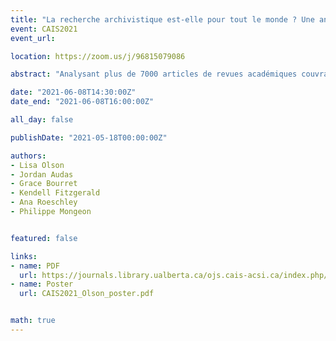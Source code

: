 ```yaml
---
title: "La recherche archivistique est-elle pour tout le monde ? Une analyse bibliométrique du genre et de la production de connaissances dans le domaine archivistique, 1981-2019"
event: CAIS2021
event_url:

location: https://zoom.us/j/96815079086

abstract: "Analysant plus de 7000 articles de revues académiques couvrant quatre décennies, cette recherche utilise des méthodes bibliométriques pour évaluer l'hypothèse selon laquelle le domaine archivistique est une discipline féminisée. Tout d'abord, une explication de notre ensemble de données est présentée, suivie de données sur la proportion d'hommes et de femmes parmi les auteurs pour lesquels nous avons pu attribuer un genre. Cette analyse montre une augmentation progressive des publications signées par des femmes. Nous comparons ensuite ces résultats aux différences de citations entre les articles dont les premiers auteurs sont des femmes ou des hommes, où aucune tendance claire n’est observée."

date: "2021-06-08T14:30:00Z"
date_end: "2021-06-08T16:00:00Z"

all_day: false

publishDate: "2021-05-18T00:00:00Z"

authors:
- Lisa Olson
- Jordan Audas
- Grace Bourret
- Kendell Fitzgerald
- Ana Roeschley
- Philippe Mongeon


featured: false

links:
- name: PDF
  url: https://journals.library.ualberta.ca/ojs.cais-acsi.ca/index.php/cais-asci/article/view/1213/1049
- name: Poster
  url: CAIS2021_Olson_poster.pdf


math: true
---
```

